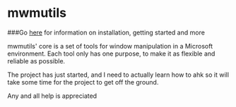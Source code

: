 # mwmutils  
###Go [here](https://github.com/huffstler/mwmutils/wiki) for information on installation, getting started and more

mwmutils' core is a set of tools for window manipulation in a Microsoft environment. Each tool only has one purpose, to make it as flexible and reliable as possible.

The project has just started, and I need to actually learn how to ahk so it will take some time for the project to get off the ground.

Any and all help is appreciated